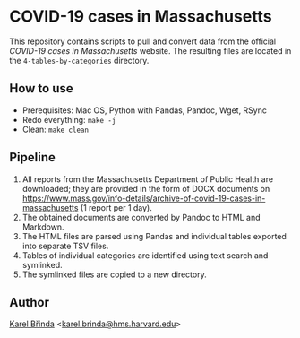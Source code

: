 # COVID-19 cases in Massachusetts

This repository contains scripts to pull and convert data from the official *COVID-19 cases in Massachusetts* website. The resulting files are located in the `4-tables-by-categories` directory.

## How to use

* Prerequisites: Mac OS, Python with Pandas, Pandoc, Wget, RSync
* Redo everything: `make -j`
* Clean: `make clean`

## Pipeline

1. All reports from the Massachusetts Department of Public Health are downloaded; they are provided in the form of DOCX documents on https://www.mass.gov/info-details/archive-of-covid-19-cases-in-massachusetts (1 report per 1 day).
2. The obtained documents are converted by Pandoc to HTML and Markdown.
3. The HTML files are parsed using Pandas and individual tables exported into separate TSV files.
4. Tables of individual categories are identified using text search and symlinked.
5. The symlinked files are copied to a new directory.

## Author

[Karel Břinda](https://scholar.harvard.edu/brinda) \<karel.brinda@hms.harvard.edu\>
